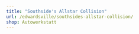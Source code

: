 ```yaml
---
title: "Southside's Allstar Collision"
url: /edwardsville/southsides-allstar-collision/
shop: Autowerkstatt
---
```

